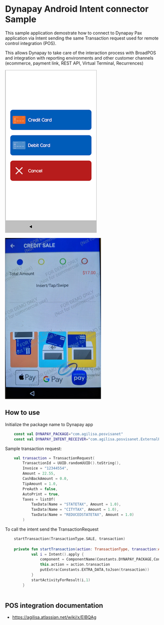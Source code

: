 # Dynapay Android Intent connector Sample

This sample application demostrate how to connect to Dynapay Pax application via Intent sending the same Transaction request used for remote control integration (POS).

This allows Dynapay to take care of the interaction process with BroadPOS and integration with reporting environments and other customer channels (ecommerce, payment link, REST API, Virtual Terminal, Recurrences)

![Payment selection!](/Seleccion.png "Payment selection")

![Payment selection!](/BroadPOS.png "Payment selection")

## How to use  

Initialize the package name to Dynapay app

``` kotlin
    const val DYNAPAY_PACKAGE="com.agilisa.posvisanet"
    const val DYNAPAY_INTENT_RECEIVER="com.agilisa.posvisanet.ExternalPaymentIntent"
```

Sample transaction request:

``` kotlin
    val transaction = TransactionRequest(
        TransactionId = UUID.randomUUID().toString(),
        Invoice = "12344554",
        Amount = 22.55,
        CashBackAmount = 0.0,
        TipAmount = 1.0,
        PreAuth = false,
        AutoPrint = true,
        Taxes = listOf(
            TaxData(Name = "STATETAX", Amount = 1.0),
            TaxData(Name = "CITYTAX", Amount = 1.0),
            TaxData(Name = "REDUCEDSTATETAX", Amount = 1.0)
        )

```

To call the intent send the TransactionRequest  

``` kotlin
    startTransaction(TransactionType.SALE, transaction)
    
    private fun startTransaction(action: TransactionType, transaction:Any){
            val i = Intent().apply {
                component = ComponentName(Constants.DYNAPAY_PACKAGE,Constants.DYNAPAY_INTENT_RECEIVER)
                this.action = action.transaction
                putExtra(Constants.EXTRA_DATA,toJson(transaction))
            }
            startActivityForResult(i,1)
        }
   
```

## POS integration documentation  

* <https://agilisa.atlassian.net/wiki/x/EIBQAg>

